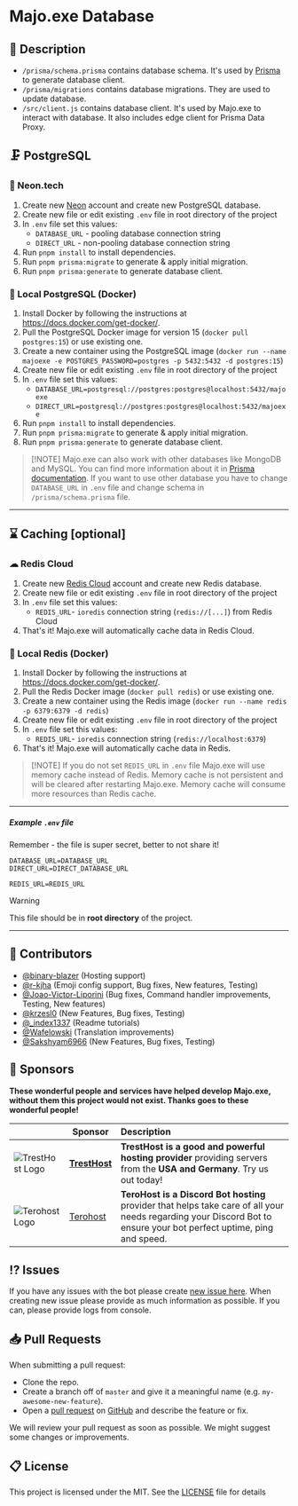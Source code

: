 # Majo.exe Database

## 📝 Description

- `/prisma/schema.prisma` contains database schema. It's used by [Prisma](https://www.prisma.io/) to generate database client.
- `/prisma/migrations` contains database migrations. They are used to update database.
- `/src/client.js` contains database client. It's used by Majo.exe to interact with database. It also includes edge client for Prisma Data Proxy.

## 🗜️ PostgreSQL

### 🐘 Neon.tech

1. Create new [Neon](https://neon.tech/) account and create new PostgreSQL database.
2. Create new file or edit existing `.env` file in root directory of the project
3. In `.env` file set this values:
   - `DATABASE_URL` - pooling database connection string
   - `DIRECT_URL` - non-pooling database connection string
4. Run `pnpm install` to install dependencies.
5. Run `pnpm prisma:migrate` to generate & apply initial migration.
6. Run `pnpm prisma:generate` to generate database client.

### 🐳 Local PostgreSQL (Docker)

1. Install Docker by following the instructions at https://docs.docker.com/get-docker/.
2. Pull the PostgreSQL Docker image for version 15 (`docker pull postgres:15`) or use existing one.
3. Create a new container using the PostgreSQL image (`docker run --name majoexe -e POSTGRES_PASSWORD=postgres -p 5432:5432 -d postgres:15`)
4. Create new file or edit existing `.env` file in root directory of the project
5. In `.env` file set this values:
   - `DATABASE_URL=postgresql://postgres:postgres@localhost:5432/majoexe`
   - `DIRECT_URL=postgresql://postgres:postgres@localhost:5432/majoexe`
6. Run `pnpm install` to install dependencies.
7. Run `pnpm prisma:migrate` to generate & apply initial migration.
8. Run `pnpm prisma:generate` to generate database client.

> [!NOTE] Majo.exe can also work with other databases like MongoDB and MySQL. You can find more information about it in [Prisma documentation](https://www.prisma.io/docs/concepts/database-connectors). If you want to use other database you have to change `DATABASE_URL` in `.env` file and change schema in `/prisma/schema.prisma` file.

---

## ⌛ Caching [optional]

### ☁ Redis Cloud

1. Create new [Redis Cloud](https://app.redislabs.com/) account and create new Redis database.
2. Create new file or edit existing `.env` file in root directory of the project
3. In `.env` file set this values:
   - `REDIS_URL`- `ioredis` connection string (`redis://[...]`) from Redis Cloud
4. That's it! Majo.exe will automatically cache data in Redis Cloud.

### 🐳 Local Redis (Docker)

1. Install Docker by following the instructions at https://docs.docker.com/get-docker/.
2. Pull the Redis Docker image (`docker pull redis`) or use existing one.
3. Create a new container using the Redis image (`docker run --name redis -p 6379:6379 -d redis`)
4. Create new file or edit existing `.env` file in root directory of the project
5. In `.env` file set this values:
   - `REDIS_URL`- `ioredis` connection string (`redis://localhost:6379`)
6. That's it! Majo.exe will automatically cache data in Redis.

> [!NOTE] If you do not set `REDIS_URL` in `.env` file Majo.exe will use memory cache instead of Redis. Memory cache is not persistent and will be cleared after restarting Majo.exe. Memory cache will consume more resources than Redis cache.

---

##### Example `.env` file

Remember - the file is super secret, better to not share it!

```
DATABASE_URL=DATABASE_URL
DIRECT_URL=DIRECT_DATABASE_URL

REDIS_URL=REDIS_URL
```

> [!WARNING]
> This file should be in **root directory** of the project.

---

## 📝 Contributors

- [@binary-blazer](https://github.com/binary-blazer) (Hosting support)
- [@r-kjha](https://github.com/r-kjha) (Emoji config support, Bug fixes, New features, Testing)
- [@Joao-Victor-Liporini](https://github.com/Joao-Victor-Liporini) (Bug fixes, Command handler improvements, Testing, New features)
- [@krzesl0](https://github.com/krzesl0) (New Features, Bug fixes, Testing)
- [@\_index1337](https://github.com/index1337) (Readme tutorials)
- [@Wafelowski](https://github.com/HeavyWolfPL) (Translation improvements)
- [@Sakshyam6966](https://github.com/Sakshyam6966) (New Features, Bug fixes, Testing)

## 💝 Sponsors

**These wonderful people and services have helped develop Majo.exe, without them this project would not exist. Thanks goes to these wonderful people!**

|                                                                                                                                                             | Sponsor                                                             | Description                                                                                                                                                         |
| ----------------------------------------------------------------------------------------------------------------------------------------------------------- | ------------------------------------------------------------------- | :------------------------------------------------------------------------------------------------------------------------------------------------------------------ |
| ![TrestHost Logo](https://media.discordapp.net/attachments/1016532713173426297/1137629737334870038/tresthost.png?width=112&height=112)                      | [**TrestHost**](https://dash.tresthost.me/register?ref=majonez.exe) | **TrestHost is a good and powerful hosting provider** providing servers from the **USA and Germany**. Try us out today!                                             |
| ![Terohost Logo](https://media.discordapp.net/attachments/905722570286960650/1139902959308783677/943e2f13a56ed86da3bfd4ffcbd5094e.png?width=112&height=112) | [Terohost](https://my.terohost.com/aff.php?aff=17)                  | **TeroHost is a Discord Bot hosting** provider that helps take care of all your needs regarding your Discord Bot to ensure your bot perfect uptime, ping and speed. |

## ⁉️ Issues

If you have any issues with the bot please create [new issue here](https://github.com/igorkowalczyk/majo.exe/issues).
When creating new issue please provide as much information as possible. If you can, please provide logs from console.

## 📥 Pull Requests

When submitting a pull request:

- Clone the repo.
- Create a branch off of `master` and give it a meaningful name (e.g. `my-awesome-new-feature`).
- Open a [pull request](https://github.com/igorkowalczyk/majo.exe/pulls) on [GitHub](https://github.com) and describe the feature or fix.

We will review your pull request as soon as possible. We might suggest some changes or improvements.

## 📋 License

This project is licensed under the MIT. See the [LICENSE](https://github.com/igorkowalczyk/majo.exe/blob/master/license.md) file for details
